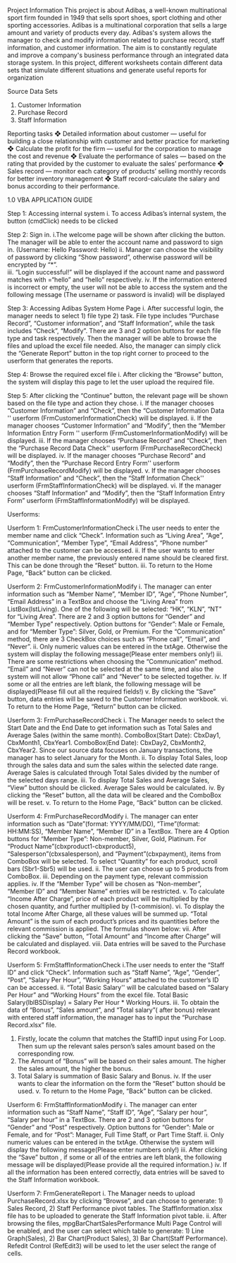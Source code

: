 Project Information
This project is about Adibas, a well-known multinational sport firm founded in 1949  that sells sport shoes, sport clothing and other sporting accessories.
Adibas is a multinational corporation that sells a large amount and variety of products every day. Adibas's system allows the manager to check and modify information related to purchase record, staff information, and customer information. The aim is to constantly regulate and improve a company's business performance through an integrated data storage system. In this project, different worksheets contain different data sets that simulate different situations and generate useful reports for organization


Source Data Sets
1.	Customer Information
2.	Purchase Record
3.	Staff Information


Reporting tasks
❖	Detailed information about customer — useful for building a close relationship with customer and better practice for marketing
❖	Calculate the profit for the firm — useful for the corporation to manage the cost and revenue
❖	Evaluate the performance of sales — based on the rating that provided by the customer to evaluate the sales’ performance
❖	Sales record — monitor each category of products’ selling monthly records for better inventory management
❖	Staff record-calculate the salary and bonus according to their performance.


1.0 VBA APPLICATION GUIDE

Step 1: Accessing internal system
i. To access Adibas’s internal system, the button (cmdClick) needs to be clicked

Step 2: Sign in. 
i.The welcome page will be shown after clicking the button. The manager will be able to enter the account name and password to sign in. (Username: Hello Password: Hello)
ii. Manager can choose the visibility of password by clicking “Show password”, otherwise password will be encrypted by “*”.    
iii. “Login successful!” will be displayed if the account name and password matches with =“hello” and  ”hello” respectively. 
iv.  If the information entered is incorrect or empty, the user will not be able to access the system and the following message (The username or password is invalid) will be displayed

Step 3: Accessing Adibas System Home Page
i. After successful login, the manager needs to select 1) file type 2) task. File type includes “Purchase Record”, “Customer information”, and “Staff Information”, while the task includes “Check”, “Modify”. There are 3 and 2 option buttons for each file type and task respectively. Then the manager will be able to browse the files and upload the excel file needed. Also, the manager can simply click the “Generate Report” button in the top right corner to proceed to the userform that generates the reports.

Step 4: Browse the required excel file
i. After clicking the “Browse” button, the system will display this page to let the user upload the required file.

Step 5: After clicking the “Continue” button, the relevant page will be shown based on the file type and action they chose. 
i. If the manager chooses “Customer Information” and “Check”, then the “Customer Information Data '' userform (FrmCustomerInformationCheck) will be displayed.
ii. If the manager chooses “Customer Information” and “Modify”, then the “Member Information Entry Form '' userform (FrmCustomerInformationModify) will be displayed.
iii. If the manager chooses “Purchase Record” and “Check”, then the “Purchase Record Data Check'' userform (FrmPurchaseRecordCheck) will be displayed.
iv. If the manager chooses “Purchase Record” and “Modify”, then the “Purchase Record Entry Form'' userform (FrmPurchaseRecordModify) will be displayed.
v. If the manager chooses “Staff Information” and “Check”, then the “Staff Information Check'' userform (FrmStaffInformationCheck) will be displayed.
vi. If the manager chooses “Staff Information” and “Modify”, then the “Staff Information Entry Form” userform (FrmStaffInformationModify) will be displayed.


Userforms:

Userform 1: FrmCustomerInformationCheck
i.The user needs to enter the member name and click “Check”. Information such as “Living Area”, “Age”, “Communication”, “Member Type”, “Email Address”, “Phone number” attached to the customer can be accessed. 
ii. If the user wants to enter another member name, the previously entered name should be cleared first. This can be done through the “Reset” button. 
iii. To return to the Home Page, “Back” button can be clicked.

Userform 2: FrmCustomerInformationModify
i. The manager can enter information such as “Member Name”, “Member ID”, “Age”, “Phone Number”, “Email Address” in a TextBox and choose the “Living Area” from ListBox(lstLiving). One of the following will be selected: “HK”, “KLN”, “NT” for “Living Area”. There are 2 and 3 option buttons for “Gender” and “Member Type” respectively. Option buttons for “Gender”: Male or Female, and for “Member Type”: Silver, Gold, or Premium. For the “Communication” method, there are 3 CheckBox choices such as “Phone call”, “Email”, and “Never”.
ii. Only numeric values can be entered in the txtAge. Otherwise the system will display the following message(Please enter members only!)
iii. There are some restrictions when choosing the “Communication” method. “Email” and “Never” can not be selected at the same time, and also the system will not allow “Phone call” and “Never” to be selected together.
iv. If some or all the entries are left blank, the following message will be displayed(Please fill out all the required fields!)
v. By clicking the “Save” button, data entries will be saved to the Customer Information workbook.
vi. To return to the Home Page, “Return” button can be clicked.

Userform 3: FrmPurchaseRecordCheck
i. The Manager needs to select the Start Date and the End Date to get information such as Total Sales and Average Sales (within the same month). ComboBox(Start Date): CbxDay1, CbxMonth1, CbxYear1. ComboBox(End Date): CbxDay2, CbxMonth2, CbxYear2. Since our source data focuses on January transactions, the manager has to select January for the Month. 
ii. To display Total Sales, loop through the sales data and sum the sales within the selected date range. Average Sales is calculated through Total Sales divided by the number of the selected days range.
iii. To display Total Sales and Average Sales, “View” button should be clicked. Average Sales would be calculated.
iv. By clicking the “Reset” button, all the data will be cleared and the ComboBox will be reset.
v. To return to the Home Page, “Back” button can be clicked.

Userform 4: FrmPurchaseRecordModify
i. The manager can enter information such as “Date”(format: YYYY/MM/DD), “Time”(format: HH:MM:SS), “Member Name”, “Member ID” in a TextBox. There are 4 Option buttons for “Member Type”: Non-member, Silver, Gold, Platinum. For “Product Name”(cbxproduct1-cbxproduct5), “Salesperson”(cbxsalesperson), and “Payment”(cbxpayment), items from ComboBox will be selected. To select “Quantity” for each product, scroll bars (Sbr1-Sbr5) will be used. 
ii. The user can choose up to 5 products from ComboBox.
iii. Depending on the payment type, relevant commission applies. 
iv. If the “Member Type” will be chosen as “Non-member”, “Member ID” and “Member Name” entries will be restricted. 
v. To calculate “Income After Charge”, price of each product will be multiplied by the chosen quantity, and further multiplied by (1-commision). 
vi. To display the total Income After Charge, all these values will be summed up. “Total Amount” is the sum of each product’s prices and its quantities before the relevant commission is applied. The formulas shown below: 
vii. After clicking the “Save” button, “Total Amount” and “Income after Charge” will be calculated and displayed. 
viii.  Data entries will be saved to the Purchase Record workbook.

Userform 5: FrmStaffInformationCheck
i.The user needs to enter the “Staff ID” and click “Check”. Information such as “Staff Name”, “Age”, “Gender”, “Post”, “Salary Per Hour”, “Working Hours” attached to the customer’s ID can be accessed. 
ii. “Total Basic Salary'' will be calculated based on “Salary Per Hour” and “Working Hours” from the excel file. Total Basic Salary(lblBSDisplay) = Salary Per Hour * Working Hours.
iii. To obtain the data of “Bonus”, “Sales amount”, and “Total salary”( after bonus) relevant with entered staff information, the manager has to input the “Purchase Record.xlsx” file. 
1)	Firstly, locate the column that matches the StaffID input using For Loop. Then sum up the relevant sales person’s sales amount based on the corresponding row. 
2)	The Amount of “Bonus” will be based on their sales amount. The higher the sales amount, the higher the bonus. 
3)	Total Salary is summation of Basic Salary and Bonus.
iv. If the user wants to clear the information on the form the “Reset” button should be used.
v. To return to the Home Page, “Back” button can be clicked.

Userform 6: FrmStaffInformationModify
i. The manager can enter information such as “Staff Name”, “Staff ID”, “Age”, “Salary per hour”, “Salary per hour” in a TextBox. There are 2 and 3 option buttons for “Gender” and “Post” respectively. Option buttons for “Gender”: Male or Female, and for “Post”: Manager, Full Time Staff, or Part Time Staff. 
ii. Only numeric values can be entered in the txtAge. Otherwise the system will display the following message(Please enter numbers only!)
iii. After clicking the “Save” button , if some or all of the entries are left blank, the following message will be 
displayed(Please provide all the required information.)
iv. If all the information has been entered correctly, data entries will be saved to the Staff Information workbook.

Userform 7: FrmGenerateReport
i. The Manager needs to upload PurchaseRecord.xlsx by clicking “Browse”, and can choose to generate: 1) Sales Record, 2) Staff Performance pivot tables.  The StaffInformation.xlsx file has to be uploaded to generate the Staff Information pivot table.
ii. After browsing the files, mpgBarChartSalesPerformance Multi Page Control will be enabled, and the user can select which table to generate: 1) Line Graph(Sales), 2) Bar Chart(Product Sales), 3) Bar Chart(Staff Performance). Refedit Control (RefEdit3) will be used to let the user select the range of cells.
